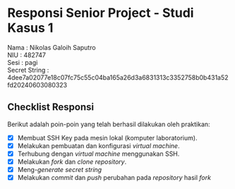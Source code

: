 # Responsi Senior Project - Studi Kasus 1

Nama : Nikolas Galoih Saputro  
NIU : 482747  
Sesi : pagi  
Secret String : 4dee7a02077e18c07fc75c55c04ba165a26d3a6831313c3352758b0b431a52fd20240603080323

## Checklist Responsi

Berikut adalah poin-poin yang telah berhasil dilakukan oleh praktikan:

- [x] Membuat SSH Key pada mesin lokal (komputer laboratorium).
- [x] Melakukan pembuatan dan konfigurasi _virtual machine_.
- [x] Terhubung dengan _virtual machine_ menggunakan SSH.
- [x] Melakukan _fork_ dan _clone_ _repository_.
- [x] Meng-_generate_ _secret string_
- [x] Melakukan _commit_ dan _push_ perubahan pada _repository_ hasil _fork_
